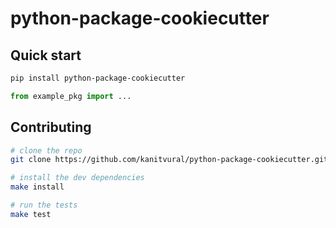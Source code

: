# python-package-cookiecutter

## Quick start

```bash
pip install python-package-cookiecutter
```

```python
from example_pkg import ...
```

## Contributing

```bash
# clone the repo
git clone https://github.com/kanitvural/python-package-cookiecutter.git

# install the dev dependencies
make install

# run the tests
make test
```
